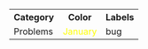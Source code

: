 <table>
<tr>
  <th>Category</th>
  <th>Color</th>
  <th>Labels</th>
</tr>
<tr>
  <td>Problems</td>
  <td style="color:yellow">January</td>
  <td>bug</td>
</tr>

</table>

